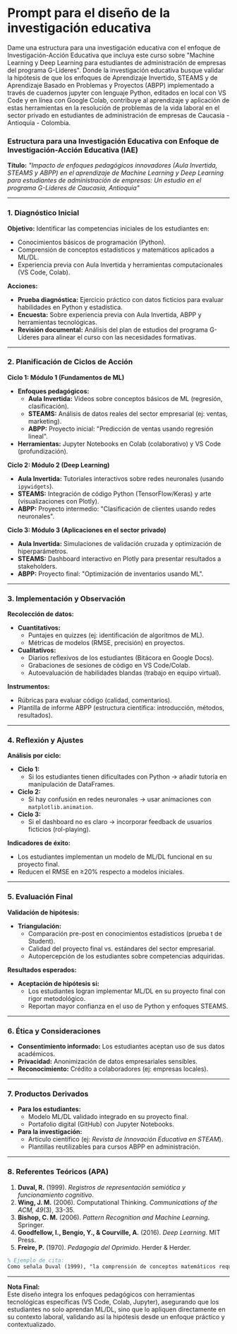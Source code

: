 # Prompt para el diseño de la investigación educativa  

Dame una estructura para una investigación educativa con el enfoque de Investigación-Acción Educativa que incluya este curso sobre "Machine Learning y Deep Learning para estudiantes de administración de empresas del programa G-Líderes". Donde la investigación educativa busque validar la hipótesis de que los enfoques de Aprendizaje Invertido, STEAMS y de Aprendizaje Basado en Problemas y Proyectos (ABPP) implementado a través de cuadernos jupyter con lenguaje Python, editados en local con VS Code y en línea con Google Colab, contribuye al aprendizaje y aplicación de estas herramientas en la resolución de problemas de la vida laboral en el sector privado en estudiantes de administración de empresas de Caucasia - Antioquia - Colombia.  


### **Estructura para una Investigación Educativa con Enfoque de Investigación-Acción Educativa (IAE)**  
**Título:** *"Impacto de enfoques pedagógicos innovadores (Aula Invertida, STEAMS y ABPP) en el aprendizaje de Machine Learning y Deep Learning para estudiantes de administración de empresas: Un estudio en el programa G-Líderes de Caucasia, Antioquia"*  

---

### **1. Diagnóstico Inicial**  
**Objetivo:** Identificar las competencias iniciales de los estudiantes en:  
- Conocimientos básicos de programación (Python).  
- Comprensión de conceptos estadísticos y matemáticos aplicados a ML/DL.  
- Experiencia previa con Aula Invertida y herramientas computacionales (VS Code, Colab).  

**Acciones:**  
- **Prueba diagnóstica:** Ejercicio práctico con datos ficticios para evaluar habilidades en Python y estadística.  
- **Encuesta:** Sobre experiencia previa con Aula Invertida, ABPP y herramientas tecnológicas.  
- **Revisión documental:** Análisis del plan de estudios del programa G-Líderes para alinear el curso con las necesidades formativas.  

---

### **2. Planificación de Ciclos de Acción**  
**Ciclo 1: Módulo 1 (Fundamentos de ML)**  
- **Enfoques pedagógicos:**  
  - **Aula Invertida:** Videos sobre conceptos básicos de ML (regresión, clasificación).  
  - **STEAMS:** Análisis de datos reales del sector empresarial (ej: ventas, marketing).  
  - **ABPP:** Proyecto inicial: "Predicción de ventas usando regresión lineal".  
- **Herramientas:** Jupyter Notebooks en Colab (colaborativo) y VS Code (profundización).  

**Ciclo 2: Módulo 2 (Deep Learning)**  
- **Aula Invertida:** Tutoriales interactivos sobre redes neuronales (usando `ipywidgets`).  
- **STEAMS:** Integración de código Python (TensorFlow/Keras) y arte (visualizaciones con Plotly).  
- **ABPP:** Proyecto intermedio: "Clasificación de clientes usando redes neuronales".  

**Ciclo 3: Módulo 3 (Aplicaciones en el sector privado)**  
- **Aula Invertida:** Simulaciones de validación cruzada y optimización de hiperparámetros.  
- **STEAMS:** Dashboard interactivo en Plotly para presentar resultados a stakeholders.  
- **ABPP:** Proyecto final: "Optimización de inventarios usando ML".  

---

### **3. Implementación y Observación**  
**Recolección de datos:**  
- **Cuantitativos:**  
  - Puntajes en quizzes (ej: identificación de algoritmos de ML).  
  - Métricas de modelos (RMSE, precisión) en proyectos.  
- **Cualitativos:**  
  - Diarios reflexivos de los estudiantes (Bitácora en Google Docs).  
  - Grabaciones de sesiones de código en VS Code/Colab.  
  - Autoevaluación de habilidades blandas (trabajo en equipo virtual).  

**Instrumentos:**  
- Rúbricas para evaluar código (calidad, comentarios).  
- Plantilla de informe ABPP (estructura científica: introducción, métodos, resultados).  

---

### **4. Reflexión y Ajustes**  
**Análisis por ciclo:**  
- **Ciclo 1:**  
  - Si los estudiantes tienen dificultades con Python → añadir tutoría en manipulación de DataFrames.  
- **Ciclo 2:**  
  - Si hay confusión en redes neuronales → usar animaciones con `matplotlib.animation`.  
- **Ciclo 3:**  
  - Si el dashboard no es claro → incorporar feedback de usuarios ficticios (rol-playing).  

**Indicadores de éxito:**  
- Los estudiantes implementan un modelo de ML/DL funcional en su proyecto final.  
- Reducen el RMSE en ≥20% respecto a modelos iniciales.  

---

### **5. Evaluación Final**  
**Validación de hipótesis:**  
- **Triangulación:**  
  - Comparación pre-post en conocimientos estadísticos (prueba t de Student).  
  - Calidad del proyecto final vs. estándares del sector empresarial.  
  - Autopercepción de los estudiantes sobre competencias adquiridas.  

**Resultados esperados:**  
- **Aceptación de hipótesis si:**  
  - Los estudiantes logran implementar ML/DL en su proyecto final con rigor metodológico.  
  - Reportan mayor confianza en el uso de Python y enfoques STEAMS.  

---

### **6. Ética y Consideraciones**  
- **Consentimiento informado:** Los estudiantes aceptan uso de sus datos académicos.  
- **Privacidad:** Anonimización de datos empresariales sensibles.  
- **Reconocimiento:** Crédito a colaboradores (ej: empresas locales).  

---

### **7. Productos Derivados**  
- **Para los estudiantes:**  
  - Modelo ML/DL validado integrado en su proyecto final.  
  - Portafolio digital (GitHub) con Jupyter Notebooks.  
- **Para la investigación:**  
  - Artículo científico (ej: *Revista de Innovación Educativa en STEAM*).  
  - Plantillas reutilizables para cursos ABPP en administración.  

---

### **8. Referentes Teóricos (APA)**  
1. **Duval, R.** (1999). *Registros de representación semiótica y funcionamiento cognitivo*.  
2. **Wing, J. M.** (2006). Computational Thinking. *Communications of the ACM, 49*(3), 33-35.  
3. **Bishop, C. M.** (2006). *Pattern Recognition and Machine Learning*. Springer.  
4. **Goodfellow, I., Bengio, Y., & Courville, A.** (2016). *Deep Learning*. MIT Press.  
5. **Freire, P.** (1970). *Pedagogía del Oprimido*. Herder & Herder.  

```latex
% Ejemplo de cita:  
Como señala Duval (1999), "la comprensión de conceptos matemáticos requiere múltiples representaciones" (p. 72).  
```

---

**Nota Final:**  
Este diseño integra los enfoques pedagógicos con herramientas tecnológicas específicas (VS Code, Colab, Jupyter), asegurando que los estudiantes no solo aprendan ML/DL, sino que lo apliquen directamente en su contexto laboral, validando así la hipótesis desde un enfoque práctico y contextualizado.